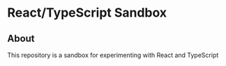 # React/TypeScript Sandbox

## About

This repository is a sandbox for experimenting with React and TypeScript